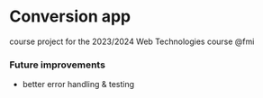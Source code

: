 # Conversion app

course project for the 2023/2024 Web Technologies course @fmi

### Future improvements

- better error handling & testing
